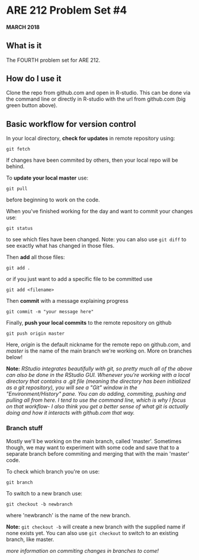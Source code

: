 # ARE 212 Problem Set #4

#### MARCH 2018

## What is it
The FOURTH problem set for ARE 212.

## How do I use it
Clone the repo from github.com and open in R-studio. This can be done via the command line or directly in R-studio with the url from github.com (big green button above). 

## Basic workflow for version control

In your local directory, **check for updates** in remote repository using:

	git fetch

If changes have been commited by others, then your local repo will be behind. 

To **update your local master** use:

	git pull

before beginning to work on the code. 

When you've finished working for the day and want to commit your changes use:

	git status

to see which files have been changed. Note: you can also use `git diff` to see exactly what has changed in those files.

Then **add** all those files: 

	git add .

or if you just want to add a specific file to be committed use

	git add <filename>

Then **commit** with a message explaining progress

	git commit -m "your message here"

Finally, **push your local commits** to the remote repository on github

	git push origin master

Here, *origin* is the default nickname for the remote repo on github.com, and *master* is the name of the main branch we're working on. More on branches below!

**Note:** *RStudio integrates beautifully with git, so pretty much all of the above can also be done in the RStudio GUI. Whenever you're working with a local directory that contains a .git file (meaning the directory has been initialized as a git repository), you will see a "Git" window in the "Environment/History" pane. You can do adding, commiting, pushing and pulling all from here. I tend to use the command line, which is why I focus on that workflow- I also think you get a better sense of what git is actually doing and how it interacts with github.com that way.*

### Branch stuff

Mostly we'll be working on the main branch, called 'master'. Sometimes though, we may want to experiment with some code and save that to a separate branch before commiting and merging that with the main 'master' code. 

To check which branch you're on use:

	git branch

To switch to a new branch use:

	git checkout -b newbranch

where 'newbranch' is the name of the new branch. 

**Note:** `git checkout -b` will create a new branch with the supplied name if none exists yet. You can also use `git checkout` to switch to an existing branch, like master. 


*more information on commiting changes in branches to come!*




